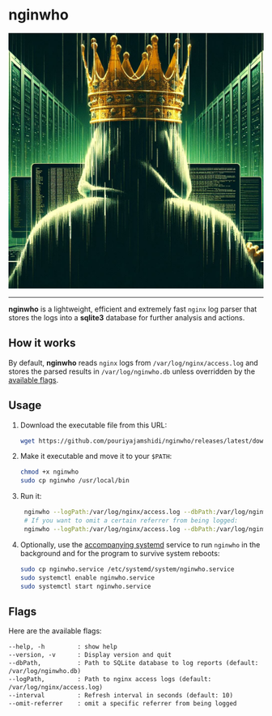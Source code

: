 # nginwho

<div align="center" style="width: 100%;">
 <img alt="nginwho" src="https://github.com/pouriyajamshidi/nginwho/blob/master/artwork/nginwho.jpeg?raw=true" width="700">
</div>

---

**nginwho** is a lightweight, efficient and extremely fast `nginx` log parser that stores the logs into a **sqlite3** database for further analysis and actions.

## How it works

By default, **nginwho** reads `nginx` logs from `/var/log/nginx/access.log` and stores the parsed results in `/var/log/nginwho.db` unless overridden by the [available flags](#flags).

## Usage

1. Download the executable file from this URL:

   ```bash
   wget https://github.com/pouriyajamshidi/nginwho/releases/latest/download/nginwho
   ```

2. Make it executable and move it to your `$PATH`:

   ```bash
   chmod +x nginwho
   sudo cp nginwho /usr/local/bin
   ```

3. Run it:

   ```bash
    nginwho --logPath:/var/log/nginx/access.log --dbPath:/var/log/nginwho.db
    # If you want to omit a certain referrer from being logged:
    nginwho --logPath:/var/log/nginx/access.log --dbPath:/var/log/nginwho.db --omit-referrer:thegraynode.io
   ```

4. Optionally, use the [accompanying systemd](https://github.com/pouriyajamshidi/nginwho/blob/master/nginwho.service) service to run `nginwho` in the background and for the program to survive system reboots:

   ```bash
   sudo cp nginwho.service /etc/systemd/system/nginwho.service
   sudo systemctl enable nginwho.service
   sudo systemctl start nginwho.service
   ```

## Flags

Here are the available flags:

```text
--help, -h         : show help
--version, -v      : Display version and quit
--dbPath,          : Path to SQLite database to log reports (default: /var/log/nginwho.db)
--logPath,         : Path to nginx access logs (default: /var/log/nginx/access.log)
--interval         : Refresh interval in seconds (default: 10)
--omit-referrer    : omit a specific referrer from being logged
```
